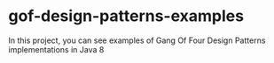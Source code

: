 # gof-design-patterns-examples

In this project, you can see examples of Gang Of Four Design Patterns implementations in Java 8

